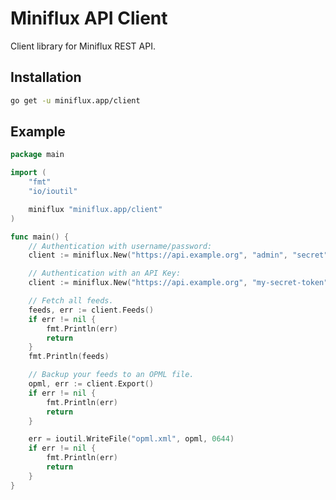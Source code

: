 Miniflux API Client
===================

Client library for Miniflux REST API.

Installation
------------

```bash
go get -u miniflux.app/client
```

Example
-------

```go
package main

import (
	"fmt"
    "io/ioutil"

	miniflux "miniflux.app/client"
)

func main() {
    // Authentication with username/password:
    client := miniflux.New("https://api.example.org", "admin", "secret")

    // Authentication with an API Key:
    client := miniflux.New("https://api.example.org", "my-secret-token")

    // Fetch all feeds.
    feeds, err := client.Feeds()
    if err != nil {
        fmt.Println(err)
        return
    }
    fmt.Println(feeds)

    // Backup your feeds to an OPML file.
    opml, err := client.Export()
    if err != nil {
        fmt.Println(err)
        return
    }

    err = ioutil.WriteFile("opml.xml", opml, 0644)
    if err != nil {
        fmt.Println(err)
        return
    }
}
```
